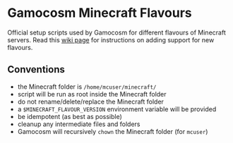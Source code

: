 # Gamocosm Minecraft Flavours
Official setup scripts used by Gamocosm for different flavours of Minecraft servers.
Read this [wiki page][1] for instructions on adding support for new flavours.

## Conventions
- the Minecraft folder is `/home/mcuser/minecraft/`
- script will be run as root inside the Minecraft folder
- do not rename/delete/replace the Minecraft folder
- a `$MINECRAFT_FLAVOUR_VERSION` environment variable will be provided
- be idempotent (as best as possible)
- cleanup any intermediate files and folders
- Gamocosm will recursively `chown` the Minecraft folder (for `mcuser`)

[1]: https://github.com/Gamocosm/Gamocosm/wiki/Installing-different-versions-of-Minecraft
